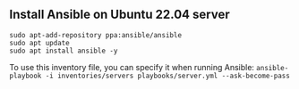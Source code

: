 ## Install Ansible on Ubuntu 22.04 server
```
sudo apt-add-repository ppa:ansible/ansible
sudo apt update
sudo apt install ansible -y
```

To use this inventory file, you can specify it when running Ansible:
`ansible-playbook -i inventories/servers playbooks/server.yml --ask-become-pass`